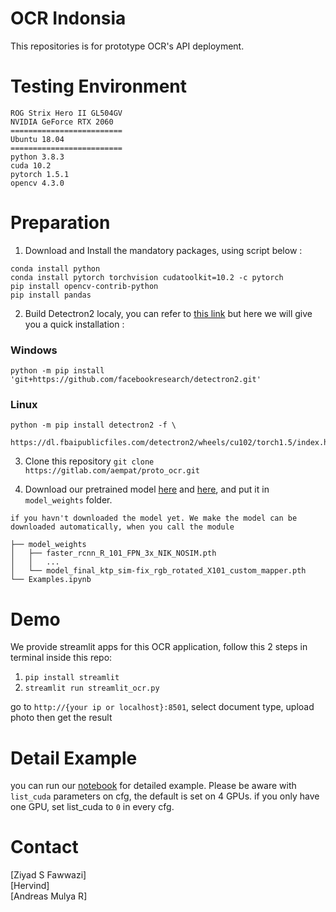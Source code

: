 # OCR Indonsia

This repositories is for prototype OCR's API deployment.

# Testing Environment

```
ROG Strix Hero II GL504GV
NVIDIA GeForce RTX 2060
=========================
Ubuntu 18.04
=========================
python 3.8.3
cuda 10.2
pytorch 1.5.1
opencv 4.3.0
```


# Preparation

1. Download and Install the mandatory packages, using script below : <br>

```console
conda install python
conda install pytorch torchvision cudatoolkit=10.2 -c pytorch
pip install opencv-contrib-python
pip install pandas
```

2. Build Detectron2 localy, you can refer to [this link](https://github.com/facebookresearch/detectron2/blob/master/INSTALL.md) but here we will give you a quick installation : <br>

### Windows
```console
python -m pip install 'git+https://github.com/facebookresearch/detectron2.git'
```

### Linux
```console
python -m pip install detectron2 -f \
  https://dl.fbaipublicfiles.com/detectron2/wheels/cu102/torch1.5/index.html
```

3. Clone this repository `git clone https://gitlab.com/aempat/proto_ocr.git`

4. Download our pretrained model [here](https://drive.google.com/drive/folders/1wRdZsX_yvNcyGUSKwHvqoaU3OO8R1s9l?usp=sharing) and [here](https://drive.google.com/drive/folders/1g3HuX2fHTsGc7CTrPikbQge705ABt59B), and put it in `model_weights` folder.

`if you havn't downloaded the model yet. We make the model can be downloaded automatically, when you call the module`
  
```
├── model_weights
│   ├── faster_rcnn_R_101_FPN_3x_NIK_NOSIM.pth
│   │   ...
│   └── model_final_ktp_sim-fix_rgb_rotated_X101_custom_mapper.pth
└── Examples.ipynb
```

# Demo

We provide streamlit apps for this OCR application, follow this 2 steps in terminal inside this repo:
1. `pip install streamlit`
2. `streamlit run streamlit_ocr.py`

go to `http://{your ip or localhost}:8501`, select document type, upload photo then get the result

# Detail Example

you can run our [notebook](/Examples.ipynb) for detailed example. Please be aware with `list_cuda` parameters on cfg, the default is set on 4 GPUs. if you only have one GPU, set list_cuda to `0` in every cfg.

# Contact

[Ziyad S Fawwazi] <br>
[Hervind] <br>
[Andreas Mulya R]

